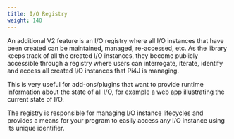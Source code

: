 ```yaml
---
title: I/O Registry
weight: 140
---
```


An additional V2 feature is an I/O registry where all I/O instances that have been created can be maintained, managed, re-accessed, etc. As the library keeps track of all the created I/O instances, they become publicly accessible through a registry where users can interrogate, iterate, identify and access all created I/O instances that Pi4J is managing.

This is very useful for add-ons/plugins that want to provide runtime information about the state of all I/O, for example a web app illustrating the current state of I/O. 

The registry is responsible for managing I/O instance lifecycles and provides a means for your program to easily access any I/O instance using its unique identifier.